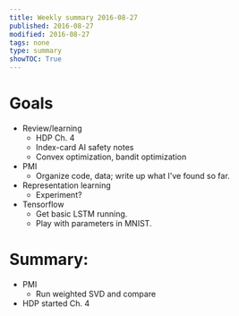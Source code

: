 ```yaml
---
title: Weekly summary 2016-08-27
published: 2016-08-27
modified: 2016-08-27
tags: none
type: summary
showTOC: True
---
```


# Goals

* Review/learning
    * HDP Ch. 4
	* Index-card AI safety notes
	* Convex optimization, bandit optimization
* PMI
    * Organize code, data; write up what I've found so far.
* Representation learning
    * Experiment?
* Tensorflow
    * Get basic LSTM running.
	* Play with parameters in MNIST.

# Summary:

* PMI
    * Run weighted SVD and compare 
* HDP started Ch. 4

